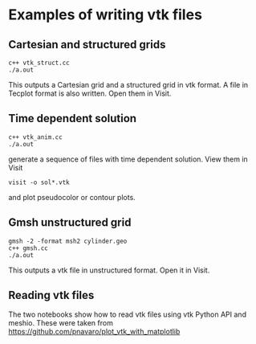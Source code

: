 # Examples of writing vtk files

## Cartesian and structured grids
```
c++ vtk_struct.cc
./a.out
```
This outputs a Cartesian grid and a structured grid in vtk format. A file in Tecplot format is also written. Open them in Visit.

## Time dependent solution
```
c++ vtk_anim.cc
./a.out
```
generate a sequence of files with time dependent solution. View them in Visit
```
visit -o sol*.vtk
```
and plot pseudocolor or contour plots.

## Gmsh unstructured grid
```
gmsh -2 -format msh2 cylinder.geo
c++ gmsh.cc
./a.out
```
This outputs a vtk file in unstructured format. Open it in Visit.

## Reading vtk files

The two notebooks show how to read vtk files using vtk Python API and meshio. These were taken from https://github.com/pnavaro/plot_vtk_with_matplotlib
